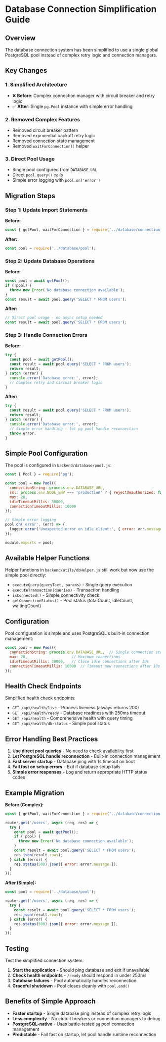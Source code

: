 # Database Connection Simplification Guide

## Overview

The database connection system has been simplified to use a single global PostgreSQL pool instead of complex retry logic and connection managers.

## Key Changes

### 1. **Simplified Architecture**
- ❌ **Before**: Complex connection manager with circuit breaker and retry logic
- ✅ **After**: Single `pg.Pool` instance with simple error handling

### 2. **Removed Complex Features**
- Removed circuit breaker pattern
- Removed exponential backoff retry logic
- Removed connection state management
- Removed `waitForConnection()` helper

### 3. **Direct Pool Usage**
- Single pool configured from `DATABASE_URL`
- Direct `pool.query()` calls
- Simple error logging with `pool.on('error')`

## Migration Steps

### Step 1: Update Import Statements

**Before:**
```javascript
const { getPool, waitForConnection } = require('../database/connection');
```

**After:**
```javascript
const pool = require('../database/pool');
```

### Step 2: Update Database Operations

**Before:**
```javascript
const pool = await getPool();
if (!pool) {
  throw new Error('No database connection available');
}
const result = await pool.query('SELECT * FROM users');
```

**After:**
```javascript
// Direct pool usage - no async setup needed
const result = await pool.query('SELECT * FROM users');
```

### Step 3: Handle Connection Errors

**Before:**
```javascript
try {
  const pool = await getPool();
  const result = await pool.query('SELECT * FROM users');
  return result;
} catch (error) {
  console.error('Database error:', error);
  // Complex retry and circuit breaker logic
}
```

**After:**
```javascript
try {
  const result = await pool.query('SELECT * FROM users');
  return result;
} catch (error) {
  console.error('Database error:', error);
  // Simple error handling - let pg pool handle reconnection
  throw error;
}
```

## Simple Pool Configuration

The pool is configured in `backend/database/pool.js`:

```javascript
const { Pool } = require('pg');

const pool = new Pool({
  connectionString: process.env.DATABASE_URL,
  ssl: process.env.NODE_ENV === 'production' ? { rejectUnauthorized: false } : false,
  max: 20,
  idleTimeoutMillis: 30000,
  connectionTimeoutMillis: 10000
});

// Simple error logging
pool.on('error', (err) => {
  logger.error('Unexpected error on idle client:', { error: err.message });
});

module.exports = pool;
```

## Available Helper Functions

Helper functions in `backend/utils/dbHelper.js` still work but now use the simple pool directly:

- `executeQuery(queryText, params)` - Single query execution
- `executeTransaction(queries)` - Transaction handling  
- `isConnected()` - Simple connectivity check
- `getConnectionStatus()` - Pool status (totalCount, idleCount, waitingCount)

## Configuration

Pool configuration is simple and uses PostgreSQL's built-in connection management:

```javascript
const pool = new Pool({
  connectionString: process.env.DATABASE_URL,  // Single connection string
  max: 20,                    // Maximum connections
  idleTimeoutMillis: 30000,   // Close idle connections after 30s
  connectionTimeoutMillis: 10000  // Timeout new connections after 10s
});
```

## Health Check Endpoints

Simplified health check endpoints:

- `GET /api/health/live` - Process liveness (always returns 200)
- `GET /api/health/ready` - Database readiness with 250ms timeout  
- `GET /api/health` - Comprehensive health with query timing
- `GET /api/health/db-status` - Simple pool status

## Error Handling Best Practices

1. **Use direct pool queries** - No need to check availability first
2. **Let PostgreSQL handle reconnection** - Built-in connection management
3. **Fast server startup** - Database ping with 1s timeout on boot
4. **Fail fast on setup errors** - Exit if database setup fails
5. **Simple error responses** - Log and return appropriate HTTP status codes

## Example Migration

**Before (Complex):**
```javascript
const { getPool, waitForConnection } = require('../database/connection');

router.get('/users', async (req, res) => {
  try {
    const pool = await getPool();
    if (!pool) {
      throw new Error('No database connection available');
    }
    const result = await pool.query('SELECT * FROM users');
    res.json(result.rows);
  } catch (error) {
    res.status(500).json({ error: error.message });
  }
});
```

**After (Simple):**
```javascript
const pool = require('../database/pool');

router.get('/users', async (req, res) => {
  try {
    const result = await pool.query('SELECT * FROM users');
    res.json(result.rows);
  } catch (error) {
    res.status(500).json({ error: error.message });
  }
});
```

## Testing

Test the simplified connection system:

1. **Start the application** - Should ping database and exit if unavailable
2. **Check health endpoints** - `/ready` should respond in under 250ms  
3. **Database failures** - Pool automatically handles reconnection
4. **Graceful shutdown** - Pool closes cleanly with `pool.end()`

## Benefits of Simple Approach

- **Faster startup** - Single database ping instead of complex retry logic
- **Less complexity** - No circuit breakers or connection managers to debug
- **PostgreSQL-native** - Uses battle-tested `pg` pool connection management
- **Predictable** - Fail fast on startup, let pool handle runtime reconnection
